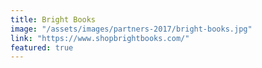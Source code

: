 ```yaml
---
title: Bright Books
image: "/assets/images/partners-2017/bright-books.jpg"
link: "https://www.shopbrightbooks.com/"
featured: true
---
```

